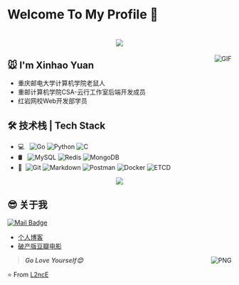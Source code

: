 # Welcome To My Profile 👋

<h1 align="center">
  <a href="https://sunguoqi.com/">
    <img src="https://readme-typing-svg.herokuapp.com/?lines=fmt.Println(%22Hello%2C%20World!%22);嗨呀，你来辣！&center=true&size=27">
  </a>
</h1>

<img align="right" alt="GIF" src="https://raw.githubusercontent.com/JoeyBling/JoeyBling/master/pic/pusheencode.gif" />

## 🐭 I'm Xinhao Yuan
- 重庆邮电大学计算机学院老鼠人
- 重邮计算机学院CSA-云行工作室后端开发成员
- 红岩网校Web开发部学员

## 🛠 技术栈 | Tech Stack

- 💻 &#160; ![Go](https://img.shields.io/badge/-Go-333333?style=flat&logo=Go&logoColor=007396)
![Python](https://img.shields.io/badge/-Python-333333?style=flat&logo=Python&logoColor=FCC624)
![C](https://img.shields.io/badge/-C-333333?style=flat&logo=C&logoColor=FCC624)
- 🛢 &#160; ![MySQL](https://img.shields.io/badge/-MySQL-333333?style=flat&logo=mysql)
![Redis](https://img.shields.io/badge/-Redis-333333?style=flat&logo=redis)
![MongoDB](https://img.shields.io/badge/-MongoDB-333333?style=flat&logo=MongoDB)
- 🔧 &#160;![Git](https://img.shields.io/badge/-Git-333333?style=flat&logo=git)
![Markdown](https://img.shields.io/badge/-Markdown-333333?style=flat&logo=markdown)
![Postman](https://img.shields.io/badge/-Postman-333333?style=flat&logo=Postman)
![Docker](https://img.shields.io/badge/-Docker-333333?style=flat&logo=Docker)
![ETCD](https://img.shields.io/badge/-ETCD-333333?style=flat&logo=ETCD)

<div align="center"> <img src="https://activity-graph.herokuapp.com/graph?username=L2ncE&theme=minimal" /> </div>

## 😎 关于我
[![Mail Badge](https://img.shields.io/badge/-llance_24@foxmail.com-c14438?style=flat&logo=Gmail&logoColor=white&link=mailto:llance_24@foxmail.com)](mailto:llance_24@foxmail.com)
- [个人博客](https://yuanxinhao.top/)
- [破产版豆瓣电影](http://poordouban.work/)

<img align="right" alt="PNG" src="https://github-readme-stats.vercel.app/api?username=L2ncE&show_icons=true&count_private=true&hide=prs&theme=default_repocard" />

> ***Go Love Yourself😊***

⭐️ From [L2ncE](https://github.com/L2ncE)
